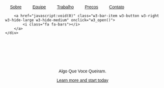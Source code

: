 <!DOCTYPE html>
<html lang="en">
<head>
    <meta charset="UTF-8">
    <link rel="shortcut icon" type="image x-icon"  href="LOGOOFC.jpg">
    <title>RcDesigner</title>
</head>
<body>

</body>

<meta charset="UTF-8">
<meta name="viewport" content="width=device-width, initial-scale=1">
<link rel="stylesheet" href="https://www.w3schools.com/w3css/4/w3.css">
<link rel="stylesheet" href="https://fonts.googleapis.com/css?family=Raleway">
<link rel="stylesheet" href="https://cdnjs.cloudflare.com/ajax/libs/font-awesome/4.7.0/css/font-awesome.min.css">
<link rel="shortcut icon" type="image x-icon"  href="Menuzin.png">
<style>
    body,h1,h2,h3,h4,h5,h6 {font-family: "Raleway", sans-serif}

    body, html {
        height: 100%;

        line-height: 1.8;
    }

    /* Full height image header */
    .bgimg-1 {
        background-position: center;
        background-size: cover;
        background-image: url("BACKGROUNDPSITE.jpg");
        min-height: 100%;
    }

    .w3-bar .w3-button {
        padding: 16px;
    }
</style>
<body>


<!-- Navbar (sit on top) -->
<div class="w3-top">
    <div class="w3-bar w3-white w3-card" id="myNavbar">
        <a href="#home" class="w3-bar-item w3-button w3-wide"></a>
        <!-- Right-sided navbar links -->
        <div class="w3-right  w3-hide-small">
            <a href="#about" class="w3-bar-item w3-button">Sobre</a>
            <a href="#team" class="w3-bar-item w3-button"><i class="fa fa-user"></i>Equipe</a>
            <a href="#work" class="w3-bar-item w3-button"><i class="fa fa-th"></i>Trabalho</a>
            <a href="#pricing" class="w3-bar-item w3-button"><i class="fa fa-usd"></i>Precos</a>
            <a href="#contact" class="w3-bar-item w3-button"><i class="fa fa-envelope"></i>Contato</a>
        </div>
        <!-- Hide right-floated links on small screens and replace them with a menu icon -->

        <a href="javascript:void(0)" class="w3-bar-item w3-button w3-right w3-hide-large w3-hide-medium" onclick="w3_open()">
            <i class="fa fa-bars"></i>
        </a>
    </div>
</div>

<!-- Sidebar on small screens when clicking the menu icon -->
<nav class="w3-sidebar w3-bar-block w3-black w3-card w3-animate-left w3-hide-medium w3-hide-large" style="display:none" id="mySidebar">
    <a href="javascript:void(0)" onclick="w3_close()" class="w3-bar-item w3-button w3-large w3-padding-16">Close ×</a>
    <a href="#about" onclick="w3_close()" class="w3-bar-item w3-button">Sobre</a>
    <a href="#team" onclick="w3_close()" class="w3-bar-item w3-button">Equipe</a>
    <a href="#work" onclick="w3_close()" class="w3-bar-item w3-button">Trabalhos</a>
    <a href="#pricing" onclick="w3_close()" class="w3-bar-item w3-button">Precos</a>
    <a href="#contact" onclick="w3_close()" class="w3-bar-item w3-button">Contato</a>
</nav>

<!-- Header with full-height image -->
<header class="bgimg-1 w3-display-container w3-grayscale-min" id="home">
    <div class="w3-display-left w3-text-white" style="padding:48px"
        <span class="w3-jumbo   w3-hide-small"></span><br>
    <span class="w3-jumbo w3-hide-small"></span><br>
        <span class="w3-xxlarge w3-hide-large w3-hide-medium"</span><br>
        <span class="w3-large">Algo Que Voce Queiram.</span>
        <p><a href="#about" class="w3-button w3-white w3-padding-large w3-large w3-margin-top w3-opacity w3-hover-opacity-off">Learn more and start today</a></p>
    </div>
    <div class="w3-display-bottomleft w3-text-grey w3-large" style="padding:24px 48px">
        <i class="fa fa-facebook-official w3-hover-opacity"></i>
        <i class="fa fa-instagram w3-hover-opacity"></i>
        <i class="fa fa-snapchat w3-hover-opacity"></i>
        <i class="fa fa-pinterest-p w3-hover-opacity"></i>
        <i class="fa fa-twitter w3-hover-opacity"></i>
        <i class="fa fa-linkedin w3-hover-opacity"></i>
    </div>
</header>

<!-- About Section -->
<div class="w3-container" style="padding:128px 16px" id="about">
    <h3 class="w3-center">Sobre A Empresa</h3>
    <p class="w3-center w3-large">Principais recursos da nossa empresa</p>
    <div class="w3-row-padding w3-center" style="margin-top:64px">
        <div class="w3-quarter">
            <i class="fa fa-desktop w3-margin-bottom w3-jumbo w3-center"></i>
            <p class="w3-large">Responsabilidaes</p>
            <p>Palavras Sabias</p>
        </div>
        <div class="w3-quarter">
            <i class="fa fa-heart w3-margin-bottom w3-jumbo"></i>
            <p class="w3-large">Exemplo</p>
            <p>Palavras Sabias</p>
        </div>
        <div class="w3-quarter">
            <i class="fa fa-diamond w3-margin-bottom w3-jumbo"></i>
            <p class="w3-large">Exemplo</p>
            <p>Palavras Sabias</p>
        </div>
        <div class="w3-quarter">
            <i class="fa fa-cog w3-margin-bottom w3-jumbo"></i>
            <p class="w3-large">Exemplo</p>
            <p>Palavras Sabias</p>
        </div>
    </div>
</div>

<!-- Promo Section - "We know design" -->
<div class="w3-container w3-light-grey" style="padding:128px 16px">
    <div class="w3-row-padding">
        <div class="w3-col m6">
            <h3>Nossos Trabalhos</h3>
            <p>Falar Sobre Um Pouco</p>
            <p><a href="#work" class="w3-button w3-black"><i class="fa fa-th"> </i>Ver Nossos Trabalhos</a></p>
        </div>
        <div class="w3-col m6">
            <img class="w3-image w3-round-large" src="" alt="Imagens" width="700" height="394">
        </div>
    </div>
</div>

<!-- Team Section -->
<div class="w3-container" style="padding:128px 16px" id="team">
    <h3 class="w3-center">A Equipe</h3>
    <p class="w3-center w3-large">Escrever</p>
    <div class="w3-row-padding w3-grayscale" style="margin-top:64px">
        <div class="w3-col l3 m6 w3-margin-bottom">
            <div class="w3-card">
                <img src="/w3images/team2.jpg" alt="" style="width:100%">
                <div class="w3-container">
                    <h3></h3>
                    <p class="w3-opacity">Diretor Executivo</p>
                    <p>Biografia</p>
                    <p><button class="w3-button w3-light-grey w3-block"><i class="fa fa-envelope"></i>Contato</button></p>
                </div>
            </div>
        </div>
        <div class="w3-col l3 m6 w3-margin-bottom">
            <div class="w3-card">
                <img src="/w3images/team1.jpg" alt="" style="width:100%">
                <div class="w3-container">
                    <h3></h3>
                    <p class="w3-opacity"><D>Designer</D></p>
                    <p>Bio</p>
                    <p><button class="w3-button w3-light-grey w3-block"><i class="fa fa-envelope"></i>Contato</button></p>
                </div>
            </div>
        </div>
        <div class="w3-col l3 m6 w3-margin-bottom">
            <div class="w3-card">
                <img src="/w3images/team3.jpg" alt="" style="width:100%">
                <div class="w3-container">
                    <h3></h3>
                    <p class="w3-opacity">Web Designer</p>
                    <p></p>
                    <p><button class="w3-button w3-light-grey w3-block"><i class="fa fa-envelope"></i> Contact</button></p>
                </div>
            </div>
        </div>
        <div class="w3-col l3 m6 w3-margin-bottom">
            <div class="w3-card">
                <img src="/w3images/team4.jpg" alt="" style="width:100%">
                <div class="w3-container">
                    <h3></h3>
                    <p class="w3-opacity">Designer</p>
                    <p>Bio</p>
                    <p><button class="w3-button w3-light-grey w3-block"><i class="fa fa-envelope"></i> Contact</button></p>
                </div>
            </div>
        </div>
    </div>
</div>

<!-- Promo Section "Statistics" -->
<div class="w3-container w3-row w3-center w3-dark-grey w3-padding-64">
    <div class="w3-quarter">
        <span class="w3-xxlarge">14+</span>
        <br>Parceiros
    </div>
    <div class="w3-quarter">
        <span class="w3-xxlarge">55+</span>
        <br>Projetos Finalizados
    </div>
    <div class="w3-quarter">
        <span class="w3-xxlarge">89+</span>
        <br>Clientes Satisfeitos
    </div>
    <div class="w3-quarter">
        <span class="w3-xxlarge">150+</span>
        <br>Conhecimentos
    </div>
</div>

<!-- Work Section -->
<div class="w3-container" style="padding:128px 16px" id="work">
    <h3 class="w3-center">Nossos Trabalhos</h3>
    <p class="w3-center w3-large">Portfolio</p>

    <div class="w3-row-padding" style="margin-top:64px">
        <div class="w3-col l3 m6">
            <img src="CARDAPIOPRONTOJPEG.jpg" style="width:100%" onclick="onClick(this)" class="w3-hover-opacity" alt="Cardapio">
        </div>
        <div class="w3-col l3 m6">
            <img src="CARTAOADVOGADOFRENTEPRONTOJPEG.jpg" style="width:100%" onclick="onClick(this)" class="w3-hover-opacity" alt="Cartao Advogado">
        </div>
        <div class="w3-col l3 m6">
            <img src="CARTAODOCEFRENTEPRONTOJPEG.jpg" style="width:100%" onclick="onClick(this)" class="w3-hover-opacity" alt="Cartao De Doce">
        </div>
        <div class="w3-col l3 m6">
            <img src="CARTAOUNHAPRONTOJPEG.jpg" style="width:100%" onclick="onClick(this)" class="w3-hover-opacity" alt="Cartao de Unha"
    </div>

    <div class="w3-row-padding w3-section">
        <div class="w3-col l3 m6">
            <img src="CARTAOCHADEBEBEPRONTOJPEG.jpg" style="width:100%" onclick="onClick(this)" class="w3-hover-opacity" alt="Cha De Bebe">
        </div>
        <div class="w3-col l3 m6">
            <img src="CARTAOLINGERIEPRONTOJPEG.jpg" style="width:100%" onclick="onClick(this)" class="w3-hover-opacity" alt="Langerie">
        </div>
        <div class="w3-col l3 m6">
            <img src="CARTAOSALAODEBELEZAPRONTOJPEG.jpg" style="width:100%" onclick="onClick(this)" class="w3-hover-opacity" alt="Salao De Beleza">
        </div>
        <div class="w3-col l3 m6">
            <img src="CARTAOTRAILERRUAPRONTOJPEG.jpg" style="width:100%" onclick="onClick(this)" class="w3-hover-opacity" alt="Trailer">
        </div>
    </div>
</div>

<!-- Modal for full size images on click-->
<div id="modal01" class="w3-modal w3-black" onclick="this.style.display='none'">
    <span class="w3-button w3-xxlarge w3-black w3-padding-large w3-display-topright" title="Close Modal Image">×</span>
    <div class="w3-modal-content w3-animate-zoom w3-center w3-transparent w3-padding-64">
        <img id="img01" class="w3-image">
        <p id="caption" class="w3-opacity w3-large"></p>
    </div>
</div>

<!-- Skills Section -->
<div class="w3-container w3-light-grey w3-padding-64">
    <div class="w3-row-padding">
        <div class="w3-col m6">
            <h3>Nossas Habilidades</h3>
            <p>Escrever No Que Sao Bons<br>

            </p>
            <p>           <br>
                </p>
        </div>
        <div class="w3-col m6">
            <p class="w3-wide"><i class="fa fa-camera w3-margin-right"></i>Oque</p>
            <div class="w3-grey">
                <div class="w3-container w3-dark-grey w3-center" style="width:90%">Porcetagem</div>
            </div>
            <p class="w3-wide"><i class="fa fa-desktop w3-margin-right"></i>Oque</p>
            <div class="w3-grey">
                <div class="w3-container w3-dark-grey w3-center" style="width:85%">Porcentagem</div>
            </div>
            <p class="w3-wide"><i class="fa fa-photo w3-margin-right"></i>Oque</p>
            <div class="w3-grey">
                <div class="w3-container w3-dark-grey w3-center" style="width:75%">Porcentagem</div>
            </div>
        </div>
    </div>
</div>

<!-- Pricing Section -->
<div class="w3-container w3-center w3-dark-grey" style="padding:128px 16px" id="Precos">
    <h3>Pacotes</h3>
    <p class="w3-large">Escolha De Acordo Com Seus Bolso</p>
    <div class="w3-row-padding" style="margin-top:64px">
        <div class="w3-third w3-section">
            <ul class="w3-ul w3-white w3-hover-shadow">
                <li class="w3-black w3-xlarge w3-padding-32">Pacote Basico</li>
                <li class="w3-padding-16"><b>Algo</b> Algo</li>
                <li class="w3-padding-16"><b>Algo</b> Algo</li>
                <li class="w3-padding-16"><b>Algo</b> Algo</li>
                <li class="w3-padding-16"><b>Algo</b> Algo</li>
                <li class="w3-padding-16">
                    <h2 class="w3-wide">$Preco</h2>
                    <span class="w3-opacity"></span>
                </li>
                <li class="w3-light-grey w3-padding-24">
                    <button class="w3-button w3-black w3-padding-large">Comprar</button>
                </li>
            </ul>
        </div>
        <div class="w3-third">
            <ul class="w3-ul w3-white w3-hover-shadow">
                <li class="w3-red w3-xlarge w3-padding-48">Pacote Pro</li>
                <li class="w3-padding-16"><b>Algo</b> Algo</li>
                <li class="w3-padding-16"><b>Algo</b> Algo</li>
                <li class="w3-padding-16"><b>Algo</b> Algo</li>
                <li class="w3-padding-16"><b>Algo</b> Algo</li>
                <li class="w3-padding-16">
                    <h2 class="w3-wide">$Preco</h2>
                    <span class="w3-opacity"></span>
                </li>
                <li class="w3-light-grey w3-padding-24">
                    <button class="w3-button w3-black w3-padding-large">Comprar</button>
                </li>
            </ul>
        </div>
        <div class="w3-third w3-section">
            <ul class="w3-ul w3-white w3-hover-shadow">
                <li class="w3-black w3-xlarge w3-padding-32">Pacote Premium</li>
                <li class="w3-padding-16"><b>Algo</b>Algo </li>
                <li class="w3-padding-16"><b>Algo</b>Algo</li>
                <li class="w3-padding-16"><b>Algo</b>Algo</li>
                <li class="w3-padding-16">
                    <h2 class="w3-wide">$Preco</h2>
                    <span class="w3-opacity"></span>
                </li>
                <li class="w3-light-grey w3-padding-24">
                    <button class="w3-button w3-black w3-padding-large">Comprar</button>
                </li>
            </ul>
        </div>
    </div>
</div>

<!-- Contact Section -->
<div class="w3-container w3-light-grey" style="padding:128px 16px" id="contact">
    <h3 class="w3-center">Contato</h3>
    <p class="w3-center w3-large">Envie-nos uma mensagem</p>
    <div style="margin-top:48px">
        <p><i class="fa fa-map-marker fa-fw w3-xxlarge w3-margin-right"></i> Sao Paulo</p>
        <p><i class="fa fa-phone fa-fw w3-xxlarge w3-margin-right"></i> Telefones: Tio e Tia</p>
        <p><i class="fa fa-envelope fa-fw w3-xxlarge w3-margin-right"> </i> Email Da Empresa</p>
        <br>
        <form action="/action_page.php" target="_blank">
            <p><input class="w3-input w3-border" type="text" placeholder="Nome" required name="Nome"></p>
            <p><input class="w3-input w3-border" type="text" placeholder="Email" required name="Email"></p>
            <p><input class="w3-input w3-border" type="text" placeholder="Sujeito" required name="Subject"></p>
            <p><input class="w3-input w3-border" type="text" placeholder="Mensagem" required name="Mensagem"></p>
            <p>
                <button class="w3-button w3-black" type="submit">
                    <i class="fa fa-paper-plane"></i> Enviar Mensagem
                </button>
            </p>
        </form>
        <!-- Image of location/map -->
        <img src="/w3images/map.jpg" class="w3-image w3-greyscale" style="width:100%;margin-top:48px">
    </div>
</div>

<!-- Footer -->
<footer class="w3-center w3-black w3-padding-64">
    <a href="#home" class="w3-button w3-light-grey"><i class="fa fa-arrow-up w3-margin-right"></i>Voltar Para Cima</a>
    <div class="w3-xlarge w3-section">
        <i class= "fa fa-facebook-official w3-hover-opacity"></i>
        <i class="fa fa-instagram w3-hover-opacity"></i>
        <i class="fa fa-snapchat w3-hover-opacity"></i>
        <i class="fa fa-pinterest-p w3-hover-opacity"></i>
        <i class="fa fa-twitter w3-hover-opacity"></i>
        <i class="fa fa-linkedin w3-hover-opacity"></i>
    </div>
    <p>Feito Por <a href="https://www.facebook.com/RC-Designer-110576740741726" title="RcDesigner" target="_blank" class="w3-hover-text-green">RcDesigners</a></p>
</footer>

<script>
    // Modal Image Gallery
    function onClick(element) {
        document.getElementById("img01").src = element.src;
        document.getElementById("modal01").style.display = "block";
        var captionText = document.getElementById("caption");
        captionText.innerHTML = element.alt;
    }


    // Toggle between showing and hiding the sidebar when clicking the menu icon
    var mySidebar = document.getElementById("mySidebar");

    function w3_open() {
        if (mySidebar.style.display === 'block') {
            mySidebar.style.display = 'none';
        } else {
            mySidebar.style.display = 'block';
        }
    }

    // Close the sidebar with the close button
    function w3_close() {
        mySidebar.style.display = "none";
    }
</script>

</body>
